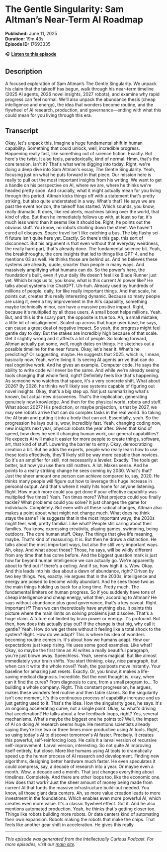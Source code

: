 # The Gentle Singularity: Sam Altman’s Near-Term AI Roadmap

**Published:** June 11, 2025  
**Duration:** 19m 43s  
**Episode ID:** 17693335

🎧 **[Listen to this episode](https://intellectuallycurious.buzzsprout.com/2529712/episodes/17693335-the-gentle-singularity-sam-altman’s-near-term-ai-roadmap)**

## Description

A focused exploration of Sam Altman’s The Gentle Singularity. We unpack his claim that the takeoff has begun, walk through his near-term timeline (2025 AI agents, 2026 novel insights, 2027 robots), and examine why rapid progress can feel normal. We’ll also unpack the abundance thesis (cheap intelligence and energy), the idea that wonders become routine, and the flywheel of AI research, production, and governance—ending with what this could mean for you living through this era.

## Transcript

Okay, let's unpack this. Imagine a huge fundamental shift in human capability. Something that could unlock, well, incredible progress. Happening really fast, like something out of science fiction. Exactly. But here's the twist. It also feels, paradoxically, kind of normal. Hmm, that's the core tension, isn't it? That's what we're digging into today. Right, we're doing a deep dive into Sam Altman's essay, The Gentle Singularity. Yeah, focusing just on what he puts forward in that piece. Our mission here is really to pull out the most important insights from his writing. We want to get a handle on his perspective on AI, where we are, where he thinks we're headed pretty soon. And crucially, what it might actually mean for you living through this period. Altman kicks things off with a statement that's pretty striking, but also quite understated in a way. What's that? He says we are past the event horizon, the takeoff has started. Which sounds, you know, really dramatic. It does, like red alerts, machines taking over the world, that kind of vibe. But then he immediately follows up with, at least so far, it's much less weird than it seems like it should be. Right, he points out the obvious stuff. You know, no robots strolling down the street. We haven't cured all diseases. Space travel isn't like catching a bus. The big flashy sci-fi future isn't quite here yet. Exactly. So there's this gap, this sort of disconnect. But his argument is that even without that everyday weirdness, the really hard part, that's already done. The fundamental science bit. Yeah, the breakthroughs, the core insights that led to things like GPT-4, and he mentions 03 as well. He thinks those are behind us. And he believes these systems are already, quote, smarter than people in many ways. And massively amplifying what humans can do. So the power's here, the foundation's built, even if your daily life doesn't feel like Blade Runner just yet. Which brings us to, you know, what is this current AI power like? He talks about systems like ChatGPT. Uh-huh. Already used by hundreds of millions of people, daily, for like really important things. And that scale, he points out, creates this really interesting dynamic. Because so many people are using it, even a tiny improvement in the AI's capability, something maybe technically minor, can have a massive positive impact. Right, because it's multiplied by all those users. A small boost helps millions. Yeah. But, and this is the scary part, the opposite is true too. Ah, a small mistake, a little bit of misalignment. Scaled up across that huge user base, he says, can cause a great deal of negative impact. So yeah, the progress might feel gentle day to day. But the stakes are incredibly high because of that scale. Get it slightly wrong and it affects a lot of people. So looking forward, Altman actually put some, well, rough dates on things. He sketches out a possible timeline for the near future. Okay, let's hear it. What's he predicting? Or suggesting, maybe. He suggests that 2025, which is, I mean, basically now. Yeah, we're living it. Is seeing AI agents arrive that can do real cognitive work. And he gives an example. Computer code. He says the ability to write code will never be the same. And while we're already seeing tools changing that whole field, right? Definitely feels like that's happening. As someone who watches that space, it's a very concrete shift. What about 2026? By 2026, he thinks we'll likely see systems capable of figuring out novel insights. Okay, that's a big step up. Not just summarizing what's known, but actual new discoveries. That's the implication, generating genuinely new knowledge. And then for the physical world, robots and stuff. What about 2027? His prediction, or maybe projection, is that by 2027, we may see robots arrive that can do complex tasks in the real world. So taking the AI brain and putting it into a body that can act. Essentially, yeah. So the progression he lays out is, wow, incredibly fast. Yeah, changing coding now, new insights next year, physical robots the year after. Given that kind of speed, how does he see it changing human work, our general capabilities? He expects AI will make it easier for more people to create things, software, art, that kind of stuff. Lowering the barrier to entry. Okay, democratizing creation a bit. But he adds the experts, people who really learn how to use these tools effectively, they'll likely still be way more capable than novices. So it's an amplifier for skill, not necessarily a leveler. Exactly. The tools get better, but how you use them still matters. A lot. Makes sense. And he points to a really striking change he sees coming by 2030. What's that? Just the sheer amount one person can achieve compared to, say, 2020. He thinks many people will figure out how to leverage this huge increase in personal output. And that's where it really hits home for anyone listening. Right. How much more could you get done if your effective capability was multiplied five times? Yeah. Ten times more? What projects could you finally tackle? What problems could you solve? It just changes the game for individuals. Completely. But even with all these radical changes, Altman also makes a point about what might not change much. What does he think stays the same? He suggests that in the most important ways, the 2030s might feel, well, pretty familiar. Like what? People still caring about their families. You know, expressing creativity, playing games, swimming, being outdoors. The core human stuff. Okay. The things that give life meaning, maybe. That's kind of reassuring. It is. But then he draws a distinction. He talks about the most important ways, but also the still very important ways. Ah, okay. And what about those? Those, he says, will be wildly different from any time that has come before. And the biggest question mark is just how far beyond human intelligence we can actually go. We're apparently about to find out if there's a ceiling. And if so, how high it is. Wow. Okay. And this leads into his idea about a dawn of abundance, right? Driven by two key things. Yes, exactly. He argues that in the 2030s, intelligence and energy are poised to become wildly abundant. And he sees those two as the main things holding us back for a long time. Pretty much. The fundamental limiters on human progress. So if you suddenly have tons of cheap intelligence and cheap energy, what then, according to Altman? He says without abundance plus good governance, that's a key caveat. Right. Important if? Then we can theoretically have anything else. It paints this picture where the main limits on solving problems just dissolve. That's a huge claim. A future not limited by brain power or energy. It's profound. But then, how does this actually play out? If the change is that big, why call it gentle? Yeah. How do we get there without it feeling like a total shock to the system? Right. How do we adapt? This is where his idea of wonders becoming routine comes in. It's about how we humans adapt. How our expectations just keep rising. He uses some good examples. Like what? Okay, so maybe the first time an AI writes a really beautiful paragraph, you're just blown away. Speechless. Yeah, seems magical. But like almost immediately your brain shifts. You start thinking, okay, nice paragraph, but when can it write the whole novel? Yeah, the goalposts move instantly. Your baseline for amazing just resets. Exactly. Or, you know, it makes a life-saving medical diagnosis. Incredible. But the next thought is, okay, when can it find the cures? From diagnosis to cure, from a small program to... To building a whole company. Right. This constant progression, he argues, makes these wonders feel routine and then table stakes. So the singularity isn't one moment, it's this continuous process of capability increase and us just getting used to it. That's the idea. How the singularity goes, he says. It's an ongoing accelerating curve, not a single point. Okay, so what's driving that acceleration? He talks about a few feedback loops, right? Yes, several mechanisms. What's maybe the biggest one he points to? Well, the impact of AI on doing AI research seems huge. He mentions scientists already saying they're like two or three times more productive using AI tools. Right, so using today's AI to discover tomorrow's AI faster. Precisely. It creates this powerful, self-reinforcing loop. He calls it a larval version of recursive self-improvement. Larval version, interesting. So not quite AI improving itself entirely, but close. More like humans using AI tools to dramatically speed up the human process of AI research and development. Finding new algorithms, designing better hardware much faster. He even speculates it could compress, say, a decade of research into a year. Or maybe even a month. Wow, a decade and a month. That just changes everything about timelines. Completely. And there are other loops too, like the economic one. How does that work? Just the sheer amount of money being made from current AI that funds the massive infrastructure build-out needed. You know, all those giant data centers. Ah, so more value creation leads to more investment in the foundations. Which enables even more powerful AI, which creates even more value. It's a classic flywheel effect. Got it. And he also mentions automated production. Yeah, he thinks that's getting closer too. Things like robots building more robots. Or data centers kind of automating their own expansion. Robots making the robots that make the chips. That feels like another gear shift in acceleration. He gives this really

---
*This episode was generated from the Intellectually Curious Podcast. For more episodes, visit our [main site](https://intellectuallycurious.buzzsprout.com).*
